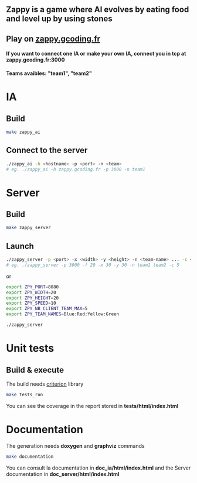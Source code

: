 ## Zappy is a game where AI evolves by eating food and level up by using stones

## Play on [zappy.gcoding.fr](https://zappy.gcoding.fr)
#### If you want to connect one IA or make your own IA, connect you in tcp at zappy.gcoding.fr:3000
#### Teams avaibles: "team1", "team2"

# IA
## Build
```bash
make zappy_ai
```
## Connect to the server
```bash
./zappy_ai -h <hostname> -p <port> -n <team>
# eg. ./zappy_ai -h zappy.gcoding.fr -p 3000 -n team1
```

# Server
## Build
```bash
make zappy_server
```
## Launch
```bash
./zappy_server -p <port> -x <width> -y <height> -n <team-name> ... -c <max-player-in-team> -f <speed>
# eg. ./zappy_server -p 3000 -f 20 -x 30 -y 30 -n team1 team2 -c 5
```
or
```bash
export ZPY_PORT=8080
export ZPY_WIDTH=20
export ZPY_HEIGHT=20
export ZPY_SPEED=10
export ZPY_NB_CLIENT_TEAM_MAX=5
export ZPY_TEAM_NAMES=Blue:Red:Yellow:Green

./zappy_server
```
# Unit tests
## Build & execute
The build needs [criterion](https://github.com/Snaipe/Criterion) library
```bash
make tests_run
```
You can see the coverage in the report stored in **tests/html/index.html**

# Documentation
The generation needs **doxygen** and **graphviz** commands
```bash
make documentation
```

You can consult Ia documentation in **doc_ia/html/index.html** and the Server documentation in **doc_server/html/index.html**
